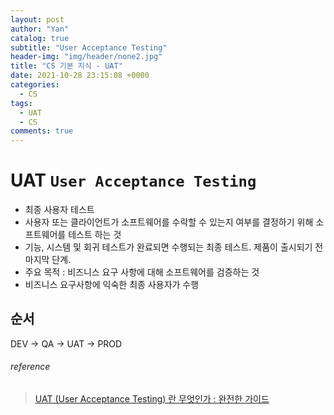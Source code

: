 ```yaml
---
layout: post
author: "Yan"
catalog: true
subtitle: "User Acceptance Testing"
header-img: "img/header/none2.jpg"
title: "CS 기본 지식 - UAT"
date: 2021-10-28 23:15:08 +0000
categories:
  - CS
tags:
  - UAT
  - CS
comments: true
---
```


# UAT `User Acceptance Testing`

- 최종 사용자 테스트
- 사용자 또는 클라이언트가 소프트웨어를 수락할 수 있는지 여부를 결정하기 위해 소프트웨어를 테스트 하는 것
- 기능, 시스템 및 회귀 테스트가 완료되면 수행되는 최종 테스트. 제품이 출시되기 전 마지막 단계.
- 주요 목적 : 비즈니스 요구 사항에 대해 소프트웨어를 검증하는 것
- 비즈니스 요구사항에 익숙한 최종 사용자가 수행

## 순서

DEV -> QA -> UAT -> PROD

###### reference

> [UAT (User Acceptance Testing) 란 무엇인가 : 완전한 가이드](https://ko.myservername.com/what-is-user-acceptance-testing)
